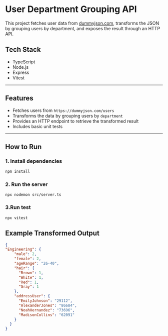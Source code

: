 # User Department Grouping API

This project fetches user data from [dummyjson.com](https://dummyjson.com/users), transforms the JSON by grouping users by department, and exposes the result through an HTTP API.

## Tech Stack

-  TypeScript
-  Node.js
-  Express
-  Vitest

---

## Features

- Fetches users from `https://dummyjson.com/users`
- Transforms the data by grouping users by `department`
- Provides an HTTP endpoint to retrieve the transformed result
- Includes basic unit tests

---

## How to Run

### 1. Install dependencies
```bash
npm install
```
### 2. Run the server
```bush
npx nodemon src/server.ts
```
### 3.Run test
```bush
npx vitest
```

## Example Transformed Output

```json
{
"Engineering": {
    "male": 2,
    "female": 2,
    "ageRange": "26-40",
    "hair": {
      "Brown": 1,
      "White": 1,
      "Red": 1,
      "Gray": 1
    },
    "addressUser": {
      "EmilyJohnson": "29112",
      "AlexanderJones": "86684",
      "NoahHernandez": "73696",
      "MadisonCollins": "62091"
    }
  }
}
